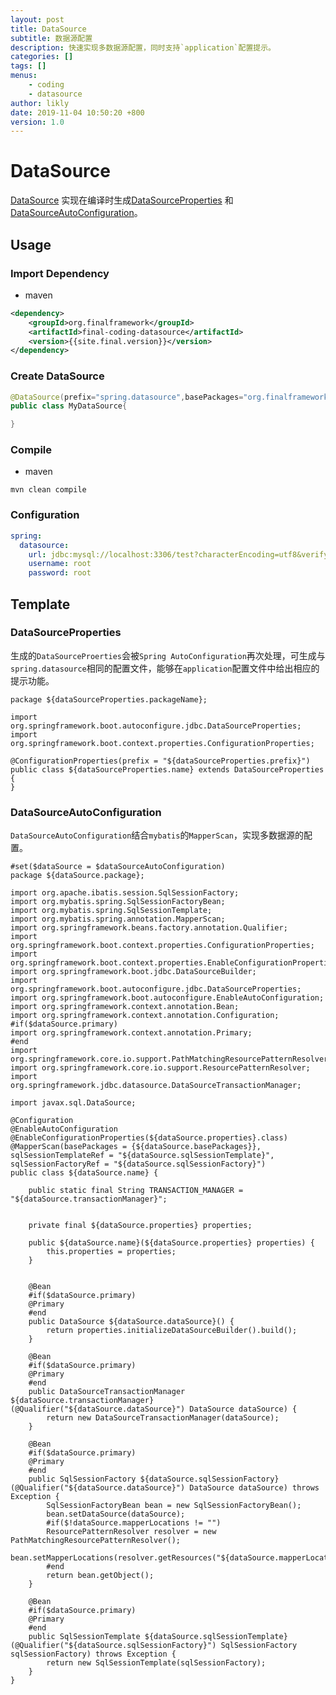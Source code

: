 ```yaml
---
layout: post
title: DataSource
subtitle: 数据源配置
description: 快速实现多数据源配置，同时支持`application`配置提示。
categories: []
tags: []
menus:
    - coding
    - datasource
author: likly
date: 2019-11-04 10:50:20 +800
version: 1.0
---
```


# DataSource


[DataSource](/final-coding/final-coding-datasource/src/main/java/org/finalframework/coding/datasource/DataSource.java)
实现在编译时生成[DataSourceProperties](/final-coding/final-coding-datasource/src/main/resources/template/datasource/dataSourceProperties.vm)
和[DataSourceAutoConfiguration](/final-coding/final-coding-datasource/src/main/resources/template/datasource/dataSourceAutoConfiguration.vm)。

## Usage

### Import Dependency

* maven

```xml
<dependency>
    <groupId>org.finalframework</groupId>
    <artifactId>final-coding-datasource</artifactId>
    <version>{{site.final.version}}</version>
</dependency>
```

### Create DataSource

```java
@DataSource(prefix="spring.datasource",basePackages="org.finalframework.test.dao.mapper",primary=true)
public class MyDataSource{

}
```

### Compile 

* maven 

```shell
mvn clean compile
```

### Configuration

```yaml
spring:
  datasource:
    url: jdbc:mysql://localhost:3306/test?characterEncoding=utf8&verifyServerCertificate=false&useSSL=false&requireSSL=false
    username: root
    password: root
```

## Template

### DataSourceProperties

生成的`DataSourceProerties`会被`Spring AutoConfiguration`再次处理，可生成与`spring.datasource`相同的配置文件，能够在`application`配置文件中给出相应的提示功能。

```
package ${dataSourceProperties.packageName};

import org.springframework.boot.autoconfigure.jdbc.DataSourceProperties;
import org.springframework.boot.context.properties.ConfigurationProperties;

@ConfigurationProperties(prefix = "${dataSourceProperties.prefix}")
public class ${dataSourceProperties.name} extends DataSourceProperties {
}
```

### DataSourceAutoConfiguration

`DataSourceAutoConfiguration`结合`mybatis`的`MapperScan`，实现多数据源的配置。

```
#set($dataSource = $dataSourceAutoConfiguration)
package ${dataSource.package};

import org.apache.ibatis.session.SqlSessionFactory;
import org.mybatis.spring.SqlSessionFactoryBean;
import org.mybatis.spring.SqlSessionTemplate;
import org.mybatis.spring.annotation.MapperScan;
import org.springframework.beans.factory.annotation.Qualifier;
import org.springframework.boot.context.properties.ConfigurationProperties;
import org.springframework.boot.context.properties.EnableConfigurationProperties;
import org.springframework.boot.jdbc.DataSourceBuilder;
import org.springframework.boot.autoconfigure.jdbc.DataSourceProperties;
import org.springframework.boot.autoconfigure.EnableAutoConfiguration;
import org.springframework.context.annotation.Bean;
import org.springframework.context.annotation.Configuration;
#if($dataSource.primary)
import org.springframework.context.annotation.Primary;
#end
import org.springframework.core.io.support.PathMatchingResourcePatternResolver;
import org.springframework.core.io.support.ResourcePatternResolver;
import org.springframework.jdbc.datasource.DataSourceTransactionManager;

import javax.sql.DataSource;

@Configuration
@EnableAutoConfiguration
@EnableConfigurationProperties(${dataSource.properties}.class)
@MapperScan(basePackages = {${dataSource.basePackages}}, sqlSessionTemplateRef = "${dataSource.sqlSessionTemplate}", sqlSessionFactoryRef = "${dataSource.sqlSessionFactory}")
public class ${dataSource.name} {

    public static final String TRANSACTION_MANAGER = "${dataSource.transactionManager}";


    private final ${dataSource.properties} properties;

    public ${dataSource.name}(${dataSource.properties} properties) {
        this.properties = properties;
    }


    @Bean
    #if($dataSource.primary)
    @Primary
    #end
    public DataSource ${dataSource.dataSource}() {
        return properties.initializeDataSourceBuilder().build();
    }

    @Bean
    #if($dataSource.primary)
    @Primary
    #end
    public DataSourceTransactionManager ${dataSource.transactionManager}(@Qualifier("${dataSource.dataSource}") DataSource dataSource) {
        return new DataSourceTransactionManager(dataSource);
    }

    @Bean
    #if($dataSource.primary)
    @Primary
    #end
    public SqlSessionFactory ${dataSource.sqlSessionFactory}(@Qualifier("${dataSource.dataSource}") DataSource dataSource) throws Exception {
        SqlSessionFactoryBean bean = new SqlSessionFactoryBean();
        bean.setDataSource(dataSource);
        #if($!dataSource.mapperLocations != "")
        ResourcePatternResolver resolver = new PathMatchingResourcePatternResolver();
        bean.setMapperLocations(resolver.getResources("${dataSource.mapperLocations}"));
        #end
        return bean.getObject();
    }

    @Bean
    #if($dataSource.primary)
    @Primary
    #end
    public SqlSessionTemplate ${dataSource.sqlSessionTemplate}(@Qualifier("${dataSource.sqlSessionFactory}") SqlSessionFactory sqlSessionFactory) throws Exception {
        return new SqlSessionTemplate(sqlSessionFactory);
    }
}

```